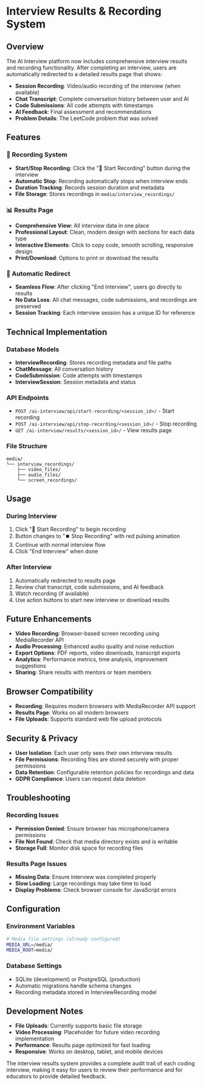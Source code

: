 # Interview Results & Recording System

## Overview

The AI Interview platform now includes comprehensive interview results and recording functionality. After completing an interview, users are automatically redirected to a detailed results page that shows:

- **Session Recording**: Video/audio recording of the interview (when available)
- **Chat Transcript**: Complete conversation history between user and AI
- **Code Submissions**: All code attempts with timestamps
- **AI Feedback**: Final assessment and recommendations
- **Problem Details**: The LeetCode problem that was solved

## Features

### 🎥 Recording System
- **Start/Stop Recording**: Click the "🎥 Start Recording" button during the interview
- **Automatic Stop**: Recording automatically stops when interview ends
- **Duration Tracking**: Records session duration and metadata
- **File Storage**: Stores recordings in `media/interview_recordings/`

### 📊 Results Page
- **Comprehensive View**: All interview data in one place
- **Professional Layout**: Clean, modern design with sections for each data type
- **Interactive Elements**: Click to copy code, smooth scrolling, responsive design
- **Print/Download**: Options to print or download the results

### 🔄 Automatic Redirect
- **Seamless Flow**: After clicking "End Interview", users go directly to results
- **No Data Loss**: All chat messages, code submissions, and recordings are preserved
- **Session Tracking**: Each interview session has a unique ID for reference

## Technical Implementation

### Database Models
- **InterviewRecording**: Stores recording metadata and file paths
- **ChatMessage**: All conversation history
- **CodeSubmission**: Code attempts with timestamps
- **InterviewSession**: Session metadata and status

### API Endpoints
- `POST /ai-interview/api/start-recording/<session_id>/` - Start recording
- `POST /ai-interview/api/stop-recording/<session_id>/` - Stop recording
- `GET /ai-interview/results/<session_id>/` - View results page

### File Structure
```
media/
└── interview_recordings/
    ├── video_files/
    ├── audio_files/
    └── screen_recordings/
```

## Usage

### During Interview
1. Click "🎥 Start Recording" to begin recording
2. Button changes to "⏹️ Stop Recording" with red pulsing animation
3. Continue with normal interview flow
4. Click "End Interview" when done

### After Interview
1. Automatically redirected to results page
2. Review chat transcript, code submissions, and AI feedback
3. Watch recording (if available)
4. Use action buttons to start new interview or download results

## Future Enhancements

- **Video Recording**: Browser-based screen recording using MediaRecorder API
- **Audio Processing**: Enhanced audio quality and noise reduction
- **Export Options**: PDF reports, video downloads, transcript exports
- **Analytics**: Performance metrics, time analysis, improvement suggestions
- **Sharing**: Share results with mentors or team members

## Browser Compatibility

- **Recording**: Requires modern browsers with MediaRecorder API support
- **Results Page**: Works on all modern browsers
- **File Uploads**: Supports standard web file upload protocols

## Security & Privacy

- **User Isolation**: Each user only sees their own interview results
- **File Permissions**: Recording files are stored securely with proper permissions
- **Data Retention**: Configurable retention policies for recordings and data
- **GDPR Compliance**: Users can request data deletion

## Troubleshooting

### Recording Issues
- **Permission Denied**: Ensure browser has microphone/camera permissions
- **File Not Found**: Check that media directory exists and is writable
- **Storage Full**: Monitor disk space for recording files

### Results Page Issues
- **Missing Data**: Ensure interview was completed properly
- **Slow Loading**: Large recordings may take time to load
- **Display Problems**: Check browser console for JavaScript errors

## Configuration

### Environment Variables
```bash
# Media file settings (already configured)
MEDIA_URL=/media/
MEDIA_ROOT=media/
```

### Database Settings
- SQLite (development) or PostgreSQL (production)
- Automatic migrations handle schema changes
- Recording metadata stored in InterviewRecording model

## Development Notes

- **File Uploads**: Currently supports basic file storage
- **Video Processing**: Placeholder for future video recording implementation
- **Performance**: Results page optimized for fast loading
- **Responsive**: Works on desktop, tablet, and mobile devices

The interview results system provides a complete audit trail of each coding interview, making it easy for users to review their performance and for educators to provide detailed feedback.
